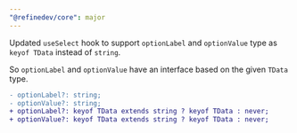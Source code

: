 ```yaml
---
"@refinedev/core": major
---
```


Updated `useSelect` hook to support `optionLabel` and `optionValue` type as `keyof TData` instead of `string`.

So `optionLabel` and `optionValue` have an interface based on the given `TData` type.

```diff
- optionLabel?: string;
- optionValue?: string;
+ optionLabel?: keyof TData extends string ? keyof TData : never;
+ optionValue?: keyof TData extends string ? keyof TData : never;
```
